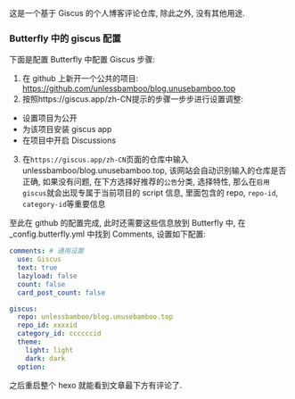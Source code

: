 这是一个基于 Giscus 的个人博客评论仓库, 除此之外, 没有其他用途.

### Butterfly 中的 giscus 配置

下面是配置 Butterfly 中配置 Giscus 步骤:

1. 在 github 上新开一个公共的项目: https://github.com/unlessbamboo/blog.unusebamboo.top
2. 按照https://giscus.app/zh-CN提示的步骤一步步进行设置调整:

- 设置项目为公开
- 为该项目安装 giscus app
- 在项目中开启 Discussions

3. 在`https://giscus.app/zh-CN`页面的仓库中输入 unlessbamboo/blog.unusebamboo.top, 该网站会自动识别输入的仓库是否正确, 如果没有问题, 在下方选择好推荐的`公告`分类, 选择特性, 那么在`启用giscus`就会出现专属于当前项目的 script 信息, 里面包含的 repo, `repo-id`, `category-id`等重要信息

至此在 github 的配置完成, 此时还需要这些信息放到 Butterfly 中, 在\_config.butterfly.yml 中找到 Comments, 设置如下配置:

```yml
comments: # 通用设置
  use: Giscus
  text: true
  lazyload: false
  count: false
  card_post_count: false

giscus:
  repo: unlessbamboo/blog.unusebamboo.top
  repo_id: xxxxid
  category_id: ccccccid
  theme:
    light: light
    dark: dark
  option:
```

之后重启整个 hexo 就能看到文章最下方有评论了.
